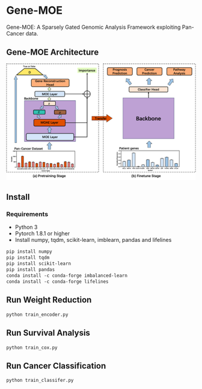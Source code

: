 # Gene-MOE

Gene-MOE: A Sparsely Gated Genomic Analysis Framework exploiting Pan-Cancer data.

## Gene-MOE Architecture

![avatar](figures/model.png)

## Install

### Requirements

* Python 3
* Pytorch 1.8.1 or higher
* Install numpy, tqdm, scikit-learn, imblearn, pandas and lifelines
```
pip install numpy
pip install tqdm
pip install scikit-learn
pip install pandas
conda install -c conda-forge imbalanced-learn
conda install -c conda-forge lifelines
```

## Run Weight Reduction

```
python train_encoder.py
```

## Run Survival Analysis
```
python train_cox.py
```


## Run Cancer Classification
```
python train_classifer.py
```
